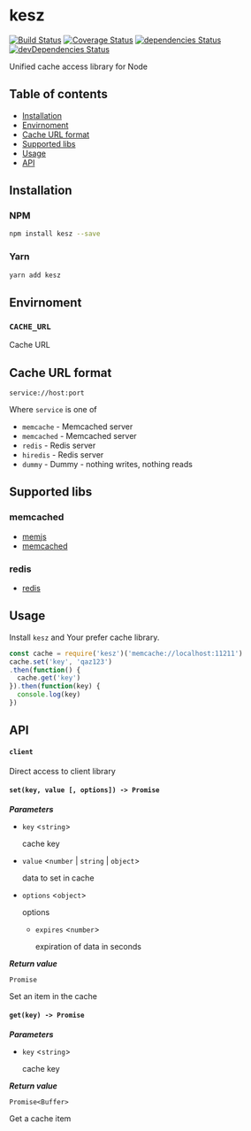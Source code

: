 # kesz

[![Build Status](https://travis-ci.org/tomi77/node-kesz.svg?branch=master)](https://travis-ci.org/tomi77/node-kesz)
[![Coverage Status](https://coveralls.io/repos/github/tomi77/node-kesz/badge.svg?branch=master)](https://coveralls.io/github/tomi77/node-kesz?branch=master)
[![dependencies Status](https://david-dm.org/tomi77/node-kesz/status.svg)](https://david-dm.org/tomi77/node-kesz)
[![devDependencies Status](https://david-dm.org/tomi77/node-kesz/dev-status.svg)](https://david-dm.org/tomi77/node-kesz?type=dev)

Unified cache access library for Node

## Table of contents

* [Installation](#installation)
* [Envirnoment](#envirnoment)
* [Cache URL format](#cache-url-format)
* [Supported libs](#supported-libs)
* [Usage](#usage)
* [API](#api)

## Installation

### NPM

~~~bash
npm install kesz --save
~~~

### Yarn

~~~bash
yarn add kesz
~~~

## Envirnoment

### `CACHE_URL`

Cache URL

## Cache URL format

`service://host:port`

Where `service` is one of

* `memcache` - Memcached server
* `memcached` - Memcached server
* `redis` - Redis server
* `hiredis` - Redis server
* `dummy` - Dummy - nothing writes, nothing reads

## Supported libs

### memcached

* [memjs](https://www.npmjs.com/package/memjs)
* [memcached](https://www.npmjs.com/package/memcached)

### redis

* [redis](https://www.npmjs.com/package/redis)

## Usage

Install `kesz` and Your prefer cache library.

~~~js
const cache = require('kesz')('memcache://localhost:11211')
cache.set('key', 'qaz123')
.then(function() {
  cache.get('key')
}).then(function(key) {
  console.log(key)
})
~~~

## API

#### `client`

Direct access to client library

#### `set(key, value [, options]) -> Promise`

___Parameters___

* `key` <`string`>

  cache key

* `value` <`number` | `string` | `object`>

  data to set in cache

* `options` <`object`>

  options

  * `expires` <`number`>

    expiration of data in seconds

___Return value___

`Promise`

Set an item in the cache

#### `get(key) -> Promise`

___Parameters___

* `key` <`string`>

  cache key

___Return value___

`Promise<Buffer>`

Get a cache item
